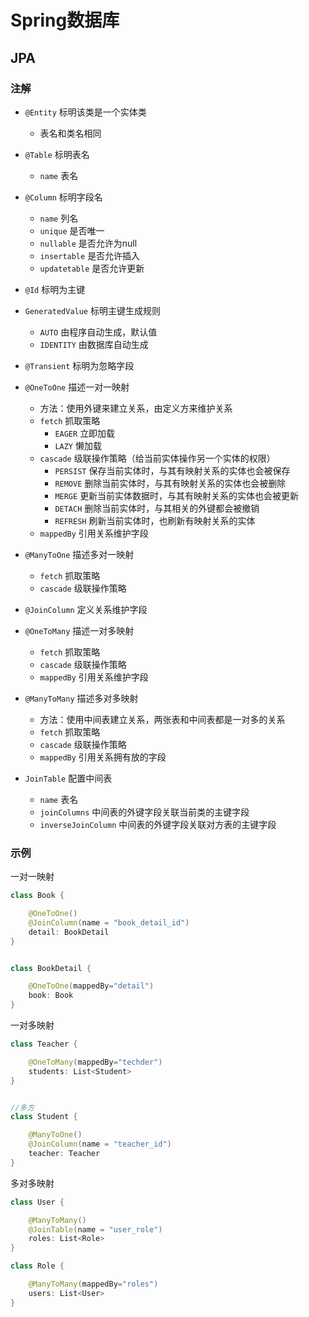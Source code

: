 


# Spring数据库


## JPA

### 注解
* `@Entity` 标明该类是一个实体类
	* 表名和类名相同
* `@Table`  标明表名
	* `name` 表名
* `@Column` 标明字段名
	* `name` 列名
	* `unique`  是否唯一
	* `nullable` 是否允许为null
	* `insertable` 是否允许插入
	* `updatetable` 是否允许更新
* `@Id`     标明为主键
* `GeneratedValue`  标明主键生成规则
	* `AUTO` 由程序自动生成，默认值
	* `IDENTITY` 由数据库自动生成
* `@Transient` 标明为忽略字段

* `@OneToOne` 描述一对一映射
	* 方法：使用外键来建立关系，由定义方来维护关系
	* `fetch` 抓取策略
		* `EAGER`  立即加载
		* `LAZY`   懒加载
	* `cascade` 级联操作策略（给当前实体操作另一个实体的权限）
		* `PERSIST` 保存当前实体时，与其有映射关系的实体也会被保存
		* `REMOVE` 删除当前实体时，与其有映射关系的实体也会被删除
		* `MERGE`  更新当前实体数据时，与其有映射关系的实体也会被更新
		* `DETACH` 删除当前实体时，与其相关的外键都会被撤销
		* `REFRESH` 刷新当前实体时，也刷新有映射关系的实体
	* `mappedBy` 引用关系维护字段


* `@ManyToOne` 描述多对一映射
	* `fetch` 抓取策略
	* `cascade` 级联操作策略

* `@JoinColumn`  定义关系维护字段

* `@OneToMany` 描述一对多映射
	* `fetch` 抓取策略
	* `cascade` 级联操作策略
	* `mappedBy` 引用关系维护字段


* `@ManyToMany` 描述多对多映射
	* 方法：使用中间表建立关系，两张表和中间表都是一对多的关系
	* `fetch` 抓取策略
	* `cascade` 级联操作策略
	* `mappedBy`  引用关系拥有放的字段
* `JoinTable`  配置中间表
	* `name`  表名
	* `joinColumns` 中间表的外键字段关联当前类的主键字段
	* `inverseJoinColumn` 中间表的外键字段关联对方表的主键字段



### 示例
一对一映射
```kotlin
class Book {

	@OneToOne()
	@JoinColumn(name = "book_detail_id")
	detail: BookDetail
}


class BookDetail {

	@OneToOne(mappedBy="detail")
	book: Book
}
```


一对多映射
```kotlin
class Teacher {

	@OneToMany(mappedBy="techder")
	students: List<Student>
}


//多方
class Student {

	@ManyToOne()
	@JoinColumn(name = "teacher_id")
	teacher: Teacher
}
```

多对多映射
```kotlin
class User {

	@ManyToMany()
	@JoinTable(name = "user_role")
	roles: List<Role>
}

class Role {

	@ManyToMany(mappedBy="roles")
	users: List<User>
}
```